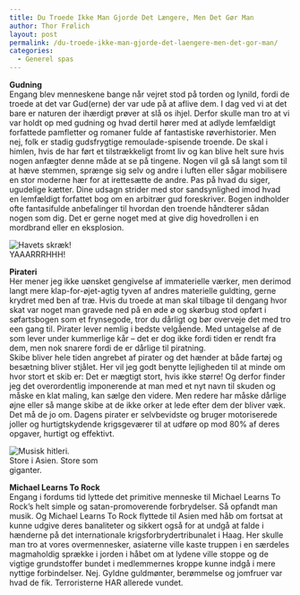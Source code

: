 ```yaml
---
title: Du Troede Ikke Man Gjorde Det Længere, Men Det Gør Man
author: Thor Frølich
layout: post
permalink: /du-troede-ikke-man-gjorde-det-laengere-men-det-gor-man/
categories:
  - Generel spas
---
```

**Gudning**  
Engang blev menneskene bange når vejret stod på torden og lynild, fordi de troede at det var Gud(erne) der var ude på at aflive dem. I dag ved vi at det bare er naturen der ihærdigt prøver at slå os ihjel. Derfor skulle man tro at vi var holdt op med gudning og hvad dertil hører med at adlyde lemfældigt forfattede pamfletter og romaner fulde af fantastiske røverhistorier. Men nej, folk er stadig gudsfrygtige remoulade-spisende troende. De skal i himlen, hvis de har ført et tilstrækkeligt fromt liv og kan blive helt sure hvis nogen anfægter denne måde at se på tingene. Nogen vil gå så langt som til at hæve stemmen, sprænge sig selv og andre i luften eller sågar mobilisere en stor moderne hær for at irettesætte de andre. Pas på hvad du siger, ugudelige kætter. Dine udsagn strider med stor sandsynlighed imod hvad en lemfældigt forfattet bog om en arbitrær gud foreskriver. Bogen indholder ofte fantasifulde anbefalinger til hvordan den troende håndterer sådan nogen som dig. Det er gerne noget med at give dig hovedrollen i en mordbrand eller en eksplosion.

<div class="bitImage bitRight" style="width: 178px">
  <img src="http://www.abekat.net/images/pirate_01.jpg" alt="Havets skræk!" /><br /> YAAARRRHHH!
</div>

**Pirateri**  
Her mener jeg ikke uønsket gengivelse af immaterielle værker, men derimod langt mere klap-for-øjet-agtig tyven af andres materielle guldting, gerne krydret med ben af træ. Hvis du troede at man skal tilbage til dengang hvor skat var noget man gravede ned på en øde ø og skørbug stod opført i søfartsbogen som et frynsegode, tror du dårligt og bør overveje det med tro een gang til. Pirater lever nemlig i bedste velgående. Med untagelse af de som lever under kummerlige kår – det er dog ikke fordi tiden er rendt fra dem, men nok snarere fordi de er dårlige til piratning.  
Skibe bliver hele tiden angrebet af pirater og det hænder at både fartøj og besætning bliver stjålet. Her vil jeg godt benytte lejligheden til at minde om hvor stort et skib er: Det er mægtigt stort, hvis ikke større! Og derfor finder jeg det overordentlig imponerende at man med et nyt navn til skuden og måske en klat maling, kan sælge den videre. Men redere har måske dårlige øjne eller så mange skibe at de ikke orker at lede efter dem der bliver væk. Det må de jo om. Dagens pirater er selvbevidste og bruger motoriserede joller og hurtigtskydende krigsgeværer til at udføre op mod 80% af deres opgaver, hurtigt og effektivt.

<div class="bitImage bitLeft" style="width: 168px">
  <img src="http://www.abekat.net/images/mltr_01.jpg" alt="Musisk hitleri." /><br /> Store i Asien. Store som giganter.
</div>

**Michael Learns To Rock**  
Engang i fordums tid lyttede det primitive menneske til Michael Learns To Rock’s helt simple og satan-promoverende forbrydelser. Så opfandt man musik. Og Michael Learns To Rock flyttede til Asien med håb om fortsat at kunne udgive deres banaliteter og sikkert også for at undgå at falde i hænderne på det internationale krigsforbrydertribunalet i Haag. Her skulle man tro at vores overmennesker, asiaterne ville kaste truppen i en særdeles magmaholdig sprække i jorden i håbet om at lydene ville stoppe og de vigtige grundstoffer bundet i medlemmernes kroppe kunne indgå i mere nyttige forbindelser. Nej. Gyldne guldmønter, berømmelse og jomfruer var hvad de fik. Terroristerne HAR allerede vundet.